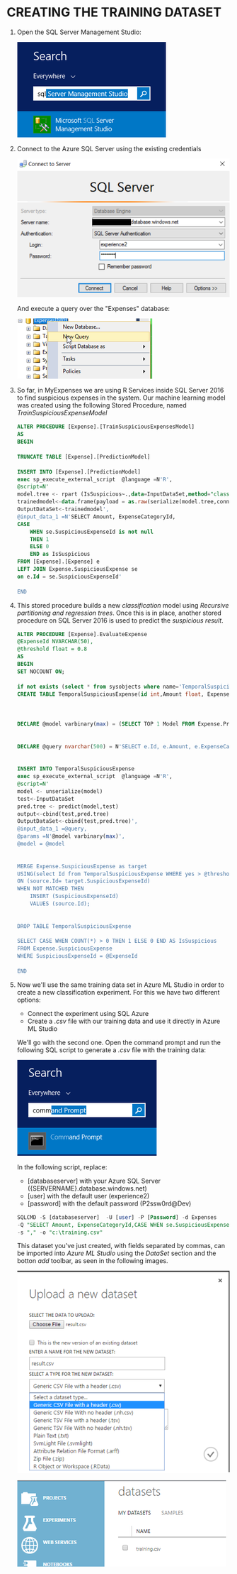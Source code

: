<page title="Creating the training dataset"/>

CREATING THE TRAINING DATASET
====

1. Open the SQL Server Management Studio:

	![SSMS](img/3.1.png)

2. Connect to the Azure SQL Server using the existing credentials

	![Connection](img/3.2.png)

	And execute a query over the "Expenses" database:

	![Query](img/3.3.png)

3. So far, in MyExpenses we are using R Services inside SQL Server 2016 to find suspicious expenses in the system. Our machine learning model was created using the following Stored Procedure, named *TrainSuspiciousExpenseModel*

	```sql
	ALTER PROCEDURE [Expense].[TrainSuspiciousExpensesModel]
	AS
	BEGIN

	TRUNCATE TABLE [Expense].[PredictionModel]

	INSERT INTO [Expense].[PredictionModel]
	exec sp_execute_external_script  @language =N'R',    
	@script=N'
	model.tree <- rpart (IsSuspicious~.,data=InputDataSet,method="class")	
	trainedmodel<-data.frame(payload = as.raw(serialize(model.tree,connection=NULL)))
	OutputDataSet<-trainedmodel',      
	@input_data_1 =N'SELECT Amount, ExpenseCategoryId,
	CASE
		WHEN se.SuspiciousExpenseId is not null
		THEN 1
		ELSE 0
		END as IsSuspicious
	FROM [Expense].[Expense] e
	LEFT JOIN Expense.SuspiciousExpense se
	on e.Id = se.SuspiciousExpenseId'

	END
	```

4. This stored procedure builds a new *classification* model using *Recursive partitioning and regression trees*. Once this is in place, another stored procedure on SQL Server 2016 is used to predict the *suspicious result*.

	```sql
	ALTER PROCEDURE [Expense].EvaluateExpense 
	@ExpenseId NVARCHAR(50),
	@threshold float = 0.8
	AS
	BEGIN
	SET NOCOUNT ON;

	if not exists (select * from sysobjects where name='TemporalSuspiciousExpense' and xtype='U')
	CREATE TABLE TemporalSuspiciousExpense(id int,Amount float, ExpenseCategoryId int ,[no] float ,yes float)



	DECLARE @model varbinary(max) = (SELECT TOP 1 Model FROM Expense.PredictionModel);


	DECLARE @query nvarchar(500) = N'SELECT e.Id, e.Amount, e.ExpenseCategoryId FROM [Expense].[Expense] e WHERE e.Id = '+ @ExpenseId


	INSERT INTO TemporalSuspiciousExpense
	exec sp_execute_external_script  @language =N'R',    
	@script=N'
	model <- unserialize(model)
	test<-InputDataSet	
	pred.tree <- predict(model,test)
	output<-cbind(test,pred.tree)
	OutputDataSet<-cbind(test,pred.tree)',      
	@input_data_1 =@query,
	@params =N'@model varbinary(max)',
	@model = @model


	MERGE Expense.SuspiciousExpense as target
	USING(select Id from TemporalSuspiciousExpense WHERE yes > @threshold) as source
	ON (source.Id= target.SuspiciousExpenseId)
	WHEN NOT MATCHED THEN
		INSERT (SuspiciousExpenseId)
		VALUES (source.Id);


	DROP TABLE TemporalSuspiciousExpense

	SELECT CASE WHEN COUNT(*) > 0 THEN 1 ELSE 0 END AS IsSuspicious
	FROM Expense.SuspiciousExpense
	WHERE SuspiciousExpenseId = @ExpenseId

	END
	```

5. Now we'll use the same training data set in Azure ML Studio in order to create a new classification experiment. For this we have two different options:

	- Connect the experiment using SQL Azure
	- Create a *.csv* file with our training data and use it directly in Azure ML Studio

	We'll go with the second one. Open the command prompt and run the following SQL script to generate a *.csv* file with the training data:

	![Command Prompt](img/3.4.png)

	In the following script, replace:
	- [databaseserver] with your Azure SQL Server ({SERVERNAME}.database.windows.net)
	- [user] with the default user (experience2)
	- [password] with the default password (P2ssw0rd@Dev)

	```sql
	SQLCMD -S [databaseserver]  -U [user] -P [Password] -d Expenses
	-Q "SELECT Amount, ExpenseCategoryId,CASE WHEN se.SuspiciousExpenseId is not null THEN 1 ELSE 0 END as IsSuspicious FROM [Expense].[Expense] e LEFT JOIN Expense.SuspiciousExpense se on e.Id = se.SuspiciousExpenseId" 
	-s "," -o "c:\training.csv"
	```

	This dataset you've just created, with fields separated by commas, can be imported into *Azure ML Studio* using the *DataSet* section and the botton *add* toolbar, as seen in the following images.

	![Upload data set](img/image6.png)

	![Data sets view](img/image7.png)